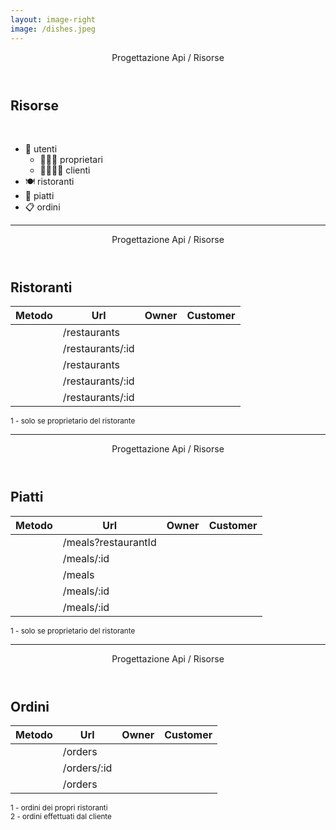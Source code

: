 ```yaml
---
layout: image-right
image: /dishes.jpeg
---
```


<Header>Progettazione Api / Risorse</Header>

## Risorse

<br>

- 👤 utenti
  - 🧑🏻‍🍳 proprietari
  - 👨‍👩‍👧‍👦 clienti
- 🍽 ristoranti
- 🍜 piatti
- 📋 ordini

---

<Header>Progettazione Api / Risorse</Header>

## Ristoranti

| Metodo      | Url               | Owner              | Customer  |
| ----------- | ----------------- | ------------------ | --------- |
| <Get />     | /restaurants      | <Allow />          | <Allow /> |
| <Get />     | /restaurants/:id  | <Allow />          | <Allow /> |
| <Post />    | /restaurants      | <Allow />          | <Deny />  |
| <Put />     | /restaurants/:id  | <Allow note="1" /> | <Deny />  |
| <Delete />  | /restaurants/:id  | <Allow note="1" /> | <Deny />  |

<div class="absolute bottom-6 right-6">
  <small class="font-base">1 - solo se proprietario del ristorante</small>
</div>

---

<Header>Progettazione Api / Risorse</Header>

## Piatti

| Metodo      | Url                 | Owner              | Customer  |
| ----------- | ------------------- | ------------------ | --------- |
| <Get />     | /meals?restaurantId | <Allow />          | <Allow /> |
| <Get />     | /meals/:id          | <Allow />          | <Allow /> |
| <Post />    | /meals              | <Allow note="1" /> | <Deny />  |
| <Put />     | /meals/:id          | <Allow note="1" /> | <Deny />  |
| <Delete />  | /meals/:id          | <Allow note="1" /> | <Deny />  |

<div class="absolute bottom-6 right-6">
  <small class="font-base">1 - solo se proprietario del ristorante</small>
</div>

---

<Header>Progettazione Api / Risorse</Header>

## Ordini

| Metodo      | Url                  | Owner              | Customer           |
| ----------- | -------------------- | ------------------ | ------------------ |
| <Get />     | /orders              | <Allow note="1" /> | <Allow note="2" /> |
| <Get />     | /orders/:id          | <Allow note="1" /> | <Allow note="2" /> |
| <Post />    | /orders              | <Deny />           | <Allow />          |

<div class="absolute bottom-6 right-6">
  <small class="font-base">1 - ordini dei propri ristoranti</small>
  <br>
  <small class="font-base">2 - ordini effettuati dal cliente</small>
</div>
